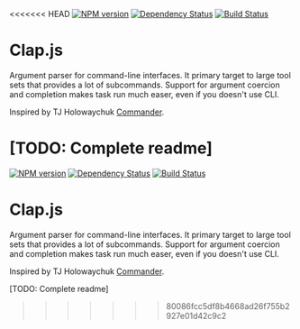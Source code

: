 <<<<<<< HEAD
[![NPM version](https://img.shields.io/npm/v/clap.svg)](https://www.npmjs.com/package/clap)
[![Dependency Status](https://img.shields.io/david/lahmatiy/clap.svg)](https://david-dm.org/lahmatiy/clap)
[![Build Status](https://travis-ci.org/lahmatiy/clap.svg?branch=master)](https://travis-ci.org/lahmatiy/clap)

# Clap.js

Argument parser for command-line interfaces. It primary target to large tool sets that provides a lot of subcommands. Support for argument coercion and completion makes task run much easer, even if you doesn't use CLI.

Inspired by TJ Holowaychuk [Commander](https://github.com/visionmedia/commander.js).

[TODO: Complete readme]
=======
[![NPM version](https://img.shields.io/npm/v/clap.svg)](https://www.npmjs.com/package/clap)
[![Dependency Status](https://img.shields.io/david/lahmatiy/clap.svg)](https://david-dm.org/lahmatiy/clap)
[![Build Status](https://travis-ci.org/lahmatiy/clap.svg?branch=master)](https://travis-ci.org/lahmatiy/clap)

# Clap.js

Argument parser for command-line interfaces. It primary target to large tool sets that provides a lot of subcommands. Support for argument coercion and completion makes task run much easer, even if you doesn't use CLI.

Inspired by TJ Holowaychuk [Commander](https://github.com/visionmedia/commander.js).

[TODO: Complete readme]
>>>>>>> 80086fcc5df8b4668ad26f755b2927e01d42c9c2
